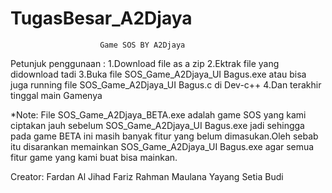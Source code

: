 # TugasBesar_A2Djaya

                        Game SOS BY A2Djaya
                        
 Petunjuk penggunaan :
 1.Download file as a zip
 2.Ektrak file yang didownload tadi
 3.Buka file SOS_Game_A2Djaya_UI Bagus.exe atau bisa juga running file SOS_Game_A2Djaya_UI Bagus.c di Dev-c++ 
 4.Dan terakhir tinggal main Gamenya 
 
 
 
 *Note:
  File SOS_Game_A2Djaya_BETA.exe adalah game SOS yang kami ciptakan jauh sebelum SOS_Game_A2Djaya_UI Bagus.exe jadi
  sehingga pada game BETA ini masih banyak fitur yang belum dimasukan.Oleh sebab itu disarankan memainkan SOS_Game_A2Djaya_UI Bagus.exe
  agar semua fitur game yang kami buat bisa mainkan.
  
  
  Creator:
  Fardan Al Jihad
  Fariz Rahman Maulana
  Yayang Setia Budi
  



